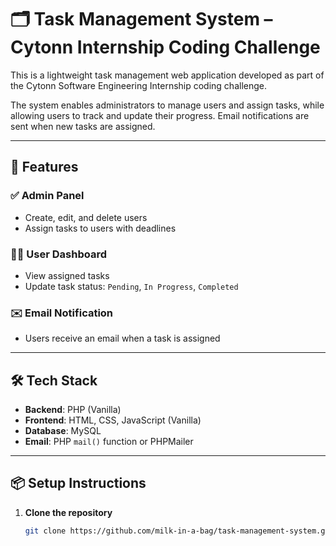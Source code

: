 # 🗂️ Task Management System – Cytonn Internship Coding Challenge

This is a lightweight task management web application developed as part of the Cytonn Software Engineering Internship coding challenge.

The system enables administrators to manage users and assign tasks, while allowing users to track and update their progress. Email notifications are sent when new tasks are assigned.

---

## 🔧 Features

### ✅ Admin Panel
- Create, edit, and delete users
- Assign tasks to users with deadlines

### 🙋‍♂️ User Dashboard
- View assigned tasks
- Update task status: `Pending`, `In Progress`, `Completed`

### ✉️ Email Notification
- Users receive an email when a task is assigned

---

## 🛠️ Tech Stack

- **Backend**: PHP (Vanilla)
- **Frontend**: HTML, CSS, JavaScript (Vanilla)
- **Database**: MySQL
- **Email**: PHP `mail()` function or PHPMailer

---

## 📦 Setup Instructions

1. **Clone the repository**
   ```bash
   git clone https://github.com/milk-in-a-bag/task-management-system.git
